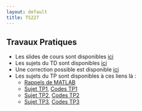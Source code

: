 ```yaml
---
layout: default
title: TS227
---
```


## Travaux Pratiques

- Les slides de cours sont disponibles [ici](/assets/cours/TS227/poly_ts227.pdf)
- Les sujets du TD sont disponibles [ici](/assets/cours/TS227/TD_TS_227.pdf)
- Une correction possible est disponible [ici](/assets/cours/TS227/correction_TD_TS_227.pdf)
- Les sujets du TP sont disponibles à ces liens là :
  - [Rappels de MATLAB](/assets/cours/TS227/Rappels_MATLAB.pdf)
  - [Sujet TP1](/assets/cours/TS227/TP1.pdf), [Codes TP1](/assets/cours/TS227/TP1.zip)
  - [Sujet TP2](/assets/cours/TS227/TP2.pdf), [Codes TP2](/assets/cours/TS227/TP2.zip)
  - [Sujet TP3](/assets/cours/TS227/TP3.pdf), [Codes TP3](/assets/cours/TS227/TP3.zip)


